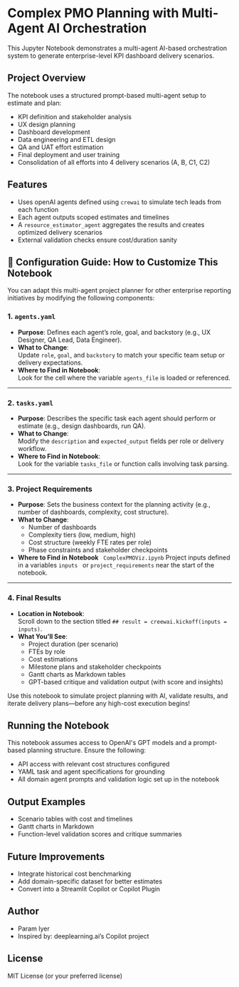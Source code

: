 # Complex PMO Planning with Multi-Agent AI Orchestration

This Jupyter Notebook demonstrates a multi-agent AI-based orchestration system to generate enterprise-level KPI dashboard delivery scenarios.

## Project Overview
The notebook uses a structured prompt-based multi-agent setup to estimate and plan:
- KPI definition and stakeholder analysis
- UX design planning
- Dashboard development
- Data engineering and ETL design
- QA and UAT effort estimation
- Final deployment and user training
- Consolidation of all efforts into 4 delivery scenarios (A, B, C1, C2)

## Features
- Uses openAI agents defined using `crewai` to simulate tech leads from each function
- Each agent outputs scoped estimates and timelines
- A `resource_estimator_agent` aggregates the results and creates optimized delivery scenarios
- External validation checks ensure cost/duration sanity

## 🔧 Configuration Guide: How to Customize This Notebook

You can adapt this multi-agent project planner for other enterprise reporting initiatives by modifying the following components:

### 1. `agents.yaml`
- **Purpose**: Defines each agent’s role, goal, and backstory (e.g., UX Designer, QA Lead, Data Engineer).
- **What to Change**:  
  Update `role`, `goal`, and `backstory` to match your specific team setup or delivery expectations.
- **Where to Find in Notebook**:  
  Look for the cell where the variable `agents_file` is loaded or referenced.

---

### 2. `tasks.yaml`
- **Purpose**: Describes the specific task each agent should perform or estimate (e.g., design dashboards, run QA).
- **What to Change**:  
  Modify the `description` and `expected_output` fields per role or delivery workflow.
- **Where to Find in Notebook**:  
  Look for the variable `tasks_file` or function calls involving task parsing.

---

### 3. Project Requirements
- **Purpose**: Sets the business context for the planning activity (e.g., number of dashboards, complexity, cost structure).
- **What to Change**:  
  - Number of dashboards  
  - Complexity tiers (low, medium, high)  
  - Cost structure (weekly FTE rates per role)  
  - Phase constraints and stakeholder checkpoints
- **Where to Find in Notebook**
 ` ComplexPMOViz.ipynb`
  Project inputs defined in a variables  `inputs ` or `project_requirements` near the start of the notebook.

---

### 4. Final Results
- **Location in Notebook**:  
  Scroll down to the section titled `## result = creewai.kickoff(inputs = inputs)`.
- **What You’ll See**:
  - Project duration (per scenario)
  - FTEs by role
  - Cost estimations
  - Milestone plans and stakeholder checkpoints
  - Gantt charts as Markdown tables
  - GPT-based critique and validation output (with score and insights)

Use this notebook to simulate project planning with AI, validate results, and iterate delivery plans—before any high-cost execution begins!

## Running the Notebook
This notebook assumes access to OpenAI's GPT models and a prompt-based planning structure. Ensure the following:
- API access with relevant cost structures configured
- YAML task and agent specifications for grounding
- All domain agent prompts and validation logic set up in the notebook

## Output Examples
- Scenario tables with cost and timelines
- Gantt charts in Markdown
- Function-level validation scores and critique summaries

## Future Improvements
- Integrate historical cost benchmarking
- Add domain-specific dataset for better estimates
- Convert into a Streamlit Copilot or Copilot Plugin

## Author
- Param Iyer
- Inspired by: deeplearning.ai’s Copilot project

## License
MIT License (or your preferred license)
